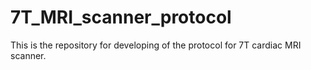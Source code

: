 # 7T_MRI_scanner_protocol
This is the repository for developing of the protocol for 7T cardiac MRI scanner.
